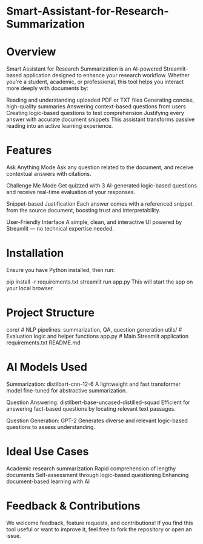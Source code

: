 # Smart-Assistant-for-Research-Summarization

# Overview
Smart Assistant for Research Summarization is an AI-powered Streamlit-based application designed to enhance your research workflow. Whether you're a student, academic, or professional, this tool helps you interact more deeply with documents by:

Reading and understanding uploaded PDF or TXT files
Generating concise, high-quality summaries
Answering context-based questions from users
Creating logic-based questions to test comprehension
Justifying every answer with accurate document snippets
This assistant transforms passive reading into an active learning experience.

# Features
Ask Anything Mode
Ask any question related to the document, and receive contextual answers with citations.

Challenge Me Mode
Get quizzed with 3 AI-generated logic-based questions and receive real-time evaluation of your responses.

Snippet-based Justification
Each answer comes with a referenced snippet from the source document, boosting trust and interpretability.

User-Friendly Interface
A simple, clean, and interactive UI powered by Streamlit — no technical expertise needed.

# Installation
Ensure you have Python installed, then run:

pip install -r requirements.txt
streamlit run app.py
This will start the app on your local browser.

# Project Structure
core/           # NLP pipelines: summarization, QA, question generation
utils/          # Evaluation logic and helper functions
app.py          # Main Streamlit application
requirements.txt
README.md
# AI Models Used
Summarization: distilbart-cnn-12-6
A lightweight and fast transformer model fine-tuned for abstractive summarization.

Question Answering: distilbert-base-uncased-distilled-squad
Efficient for answering fact-based questions by locating relevant text passages.

Question Generation: GPT-2
Generates diverse and relevant logic-based questions to assess understanding.

# Ideal Use Cases
Academic research summarization
Rapid comprehension of lengthy documents
Self-assessment through logic-based questioning
Enhancing document-based learning with AI
# Feedback & Contributions
We welcome feedback, feature requests, and contributions! If you find this tool useful or want to improve it, feel free to fork the repository or open an issue.
